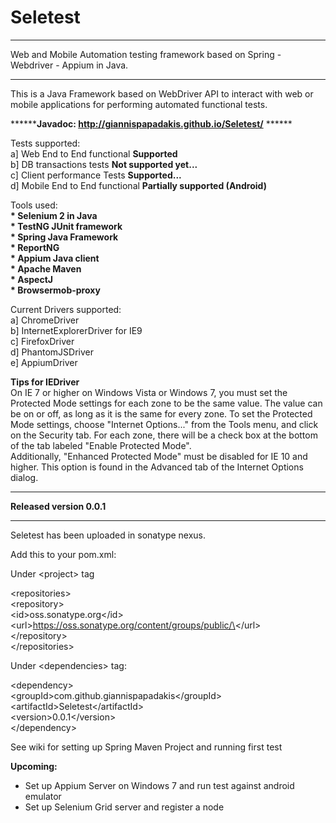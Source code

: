 Seletest
========

*****************************************************************************************
Web and Mobile Automation testing framework based on Spring - Webdriver - Appium in Java.
*****************************************************************************************

This is a Java Framework based on WebDriver API to interact with web or mobile applications for performing automated functional tests.

******<b>Javadoc: http://giannispapadakis.github.io/Seletest/</b> ******


Tests supported:<br>
a] Web End to End functional <b>Supported</b><br>
b] DB transactions tests <b>Not supported yet...</b><br>
c] Client performance Tests <b>Supported...</b><br>
d] Mobile End to End functional <b>Partially supported (Android)</b><br>


Tools used:<br>
<b>* Selenium 2 in Java</b><br>
<b>* TestNG JUnit framework</b><br>
<b>* Spring Java Framework</b><br>
<b>* ReportNG</b><br>
<b>* Appium Java client</b><br>
<b>* Apache Maven</b><br>
<b>* AspectJ</b><br>
<b>* Browsermob-proxy</b><br>


Current Drivers supported:<br>
a] ChromeDriver<br>
b] InternetExplorerDriver for IE9<br>
c] FirefoxDriver<br>
d] PhantomJSDriver<br>
e] AppiumDriver<br>


<b>Tips for IEDriver</b><br>
On IE 7 or higher on Windows Vista or Windows 7, you must set the Protected Mode settings for each zone to be the same value. The value can be on or off, as long as it is the same for every zone. To set the Protected Mode settings, choose "Internet Options..." from the Tools menu, and click on the Security tab. For each zone, there will be a check box at the bottom of the tab labeled "Enable Protected Mode".<br>
Additionally, "Enhanced Protected Mode" must be disabled for IE 10 and higher. This option is found in the Advanced tab of the Internet Options dialog.


*******************************************
<b>Released version 0.0.1</b>
*******************************************

Seletest has been uploaded in sonatype nexus.<br>

Add this to your pom.xml:<br>

Under \<project\> tag <br>

\<repositories\><br>
    \<repository\><br>
      \<id\>oss.sonatype.org\</id\><br>
      \<url\>https://oss.sonatype.org/content/groups/public/\</url\><br>
   \</repository\><br>
 \</repositories\><br>
 
Under \<dependencies\> tag:<br>

\<dependency\><br>
			\<groupId\>com.github.giannispapadakis\</groupId\><br>
			\<artifactId\>Seletest\</artifactId\><br>
			\<version\>0.0.1\</version\><br>
\</dependency\><br>

See wiki for setting up Spring Maven Project and running first test<br>

<b>Upcoming:</b>
* Set up Appium Server on Windows 7 and run test against android emulator
* Set up Selenium Grid server and register a node


